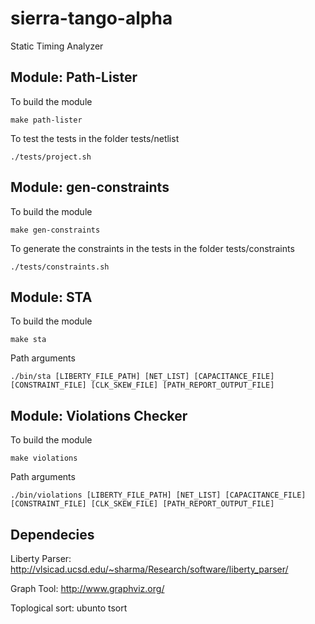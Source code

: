# sierra-tango-alpha
Static Timing Analyzer



## Module: Path-Lister

To build the module
```
make path-lister
```

To test the tests in the folder tests/netlist
```
./tests/project.sh
```


## Module: gen-constraints

To build the module
```
make gen-constraints
```
To generate the constraints in the tests in the folder tests/constraints
```
./tests/constraints.sh
```


## Module: STA

To  build the module
```
make sta
```

Path arguments
```
./bin/sta [LIBERTY_FILE_PATH] [NET_LIST] [CAPACITANCE_FILE] [CONSTRAINT_FILE] [CLK_SKEW_FILE] [PATH_REPORT_OUTPUT_FILE]
```

## Module: Violations Checker

To  build the module
```
make violations
```

Path arguments
```
./bin/violations [LIBERTY_FILE_PATH] [NET_LIST] [CAPACITANCE_FILE] [CONSTRAINT_FILE] [CLK_SKEW_FILE] [PATH_REPORT_OUTPUT_FILE]
```


## Dependecies
Liberty Parser: http://vlsicad.ucsd.edu/~sharma/Research/software/liberty_parser/

Graph Tool: http://www.graphviz.org/

Toplogical sort: ubunto tsort
